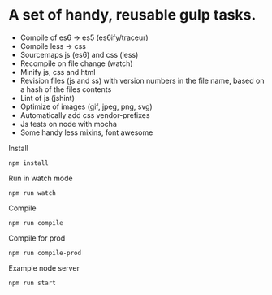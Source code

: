 # A set of handy, reusable gulp tasks.

- Compile of es6 -> es5 (es6ify/traceur)
- Compile less -> css
- Sourcemaps js (es6) and css (less)
- Recompile on file change (watch)
- Minify js, css and html
- Revision files (js and ss) with version numbers in the file name, based on a hash of the files contents
- Lint of js (jshint)
- Optimize of images (gif, jpeg, png, svg)
- Automatically add css vendor-prefixes
- Js tests on node with mocha
- Some handy less mixins, font awesome

Install

`npm install`

Run in watch mode

`npm run watch`

Compile

`npm run compile`

Compile for prod

`npm run compile-prod`

Example node server

`npm run start`
